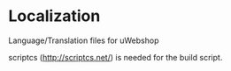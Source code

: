 Localization
============

Language/Translation files for uWebshop

scriptcs (http://scriptcs.net/) is needed for the build script.
